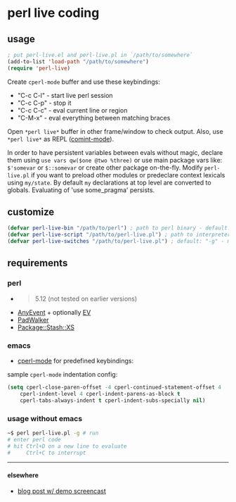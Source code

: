 # perl live coding

## usage

```lisp
; put perl-live.el and perl-live.pl in `/path/to/somewhere`
(add-to-list 'load-path "/path/to/somewhere")
(require 'perl-live)
```

Create `cperl-mode` buffer and use these keybindings:

 * "C-c C-l" - start live perl session
 * "C-c C-p" - stop it
 * "C-c C-c" - eval current line or region
 * "C-M-x" - eval everything between matching braces

Open `*perl live*` buffer in other frame/window to check output. Also, use `*perl live*` as REPL ([comint-mode](http://www.emacswiki.org/emacs/ComintMode)).

In order to have persistent variables between evals without magic, declare them using `use vars qw($one @two %three)` or
use main package vars like: `$'somevar` or `$::somevar` or create other package on-the-fly.
Modify `perl-live.pl` if you want to preload other modules or predeclare context lexicals using `my/state`.
By default `my` declarations at top level are converted to globals. Evaluating of 'use some_pragma' persists.

## customize

```lisp
(defvar perl-live-bin "/path/to/perl") ; path to perl binary - default: "perl" or `perlenv-get-perl-path` if `perlenv.el` loaded
(defvar perl-live-script "/path/to/perl-live.pl") ; path to interpreter script - default: "perl-live.pl" at same dir where you put perl-live.el
(defvar perl-live-switches "/path/to/perl-live.pl") ; default: "-g" - make "my" global
```

## requirements

### perl

 * > 5.12 (not tested on earlier versions)
 * [AnyEvent](http://metacpan.org/release/AnyEvent) + optionally [EV](http://metacpan.org/release/EV)
 * [PadWalker](http://metacpan.org/release/PadWalker)
 * [Package::Stash::XS](https://metacpan.org/release/Package-Stash-XS)

### emacs

 * [cperl-mode](https://github.com/jrockway/cperl-mode) for predefined keybindings:

sample `cperl-mode` indentation config:
```lisp
(setq cperl-close-paren-offset -4 cperl-continued-statement-offset 4
    cperl-indent-level 4 cperl-indent-parens-as-block t
    cperl-tabs-always-indent t cperl-indent-subs-specially nil)
```

### usage without emacs

```bash
~$ perl perl-live.pl -g # run
# enter perl code
# hit Ctrl+D on a new line to evaluate
#     Ctrl+C to interrupt
```

----------------

#### elsewhere

 * [blog post w/ demo screencast](http://blogs.perl.org/users/egor/2013/05/perl-live-coding.html)
